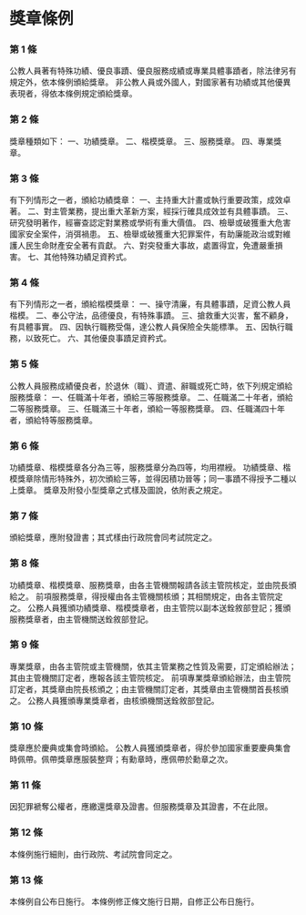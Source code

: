 # 獎章條例

### 第 1 條

公教人員著有特殊功績、優良事蹟、優良服務成績或專業具體事蹟者，除法律另有規定外，依本條例頒給獎章。
非公教人員或外國人，對國家著有功績或其他優異表現者，得依本條例規定頒給獎章。

### 第 2 條

獎章種類如下：
一、功績獎章。
二、楷模獎章。
三、服務獎章。
四、專業獎章。

### 第 3 條

有下列情形之一者，頒給功績獎章：
一、主持重大計畫或執行重要政策，成效卓著。
二、對主管業務，提出重大革新方案，經採行確具成效並有具體事蹟。
三、研究發明著作，經審查認定對業務或學術有重大價值。
四、檢舉或破獲重大危害國家安全案件，消弭禍患。
五、檢舉或破獲重大犯罪案件，有助廉能政治或對維護人民生命財產安全著有貢獻。
六、對突發重大事故，處置得宜，免遭嚴重損害。
七、其他特殊功績足資矜式。

### 第 4 條

有下列情形之一者，頒給楷模獎章：
一、操守清廉，有具體事蹟，足資公教人員楷模。
二、奉公守法，品德優良，有特殊事蹟。
三、搶救重大災害，奮不顧身，有具體事實。
四、因執行職務受傷，達公教人員保險全失能標準。
五、因執行職務，以致死亡。
六、其他優良事蹟足資矜式。

### 第 5 條

公教人員服務成績優良者，於退休（職）、資遣、辭職或死亡時，依下列規定頒給服務獎章：
一、任職滿十年者，頒給三等服務獎章。
二、任職滿二十年者，頒給二等服務獎章。
三、任職滿三十年者，頒給一等服務獎章。
四、任職滿四十年者，頒給特等服務獎章。

### 第 6 條

功績獎章、楷模獎章各分為三等，服務獎章分為四等，均用襟綬。
功績獎章、楷模獎章除情形特殊外，初次頒給三等，並得因積功晉等；同一事蹟不得授予二種以上獎章。
獎章及附發小型獎章之式樣及圖說，依附表之規定。

### 第 7 條

頒給獎章，應附發證書；其式樣由行政院會同考試院定之。

### 第 8 條

功績獎章、楷模獎章、服務獎章，由各主管機關報請各該主管院核定，並由院長頒給之。
前項服務獎章，得授權由各主管機關核頒；其相關規定，由各主管院定之。
公務人員獲頒功績獎章、楷模獎章者，由主管院以副本送銓敘部登記；獲頒服務獎章者，由主管機關送銓敘部登記。

### 第 9 條

專業獎章，由各主管院或主管機關，依其主管業務之性質及需要，訂定頒給辦法；其由主管機關訂定者，應報各該主管院核定。
前項專業獎章頒給辦法，由主管院訂定者，其獎章由院長核頒之；由主管機關訂定者，其獎章由主管機關首長核頒之。
公務人員獲頒專業獎章者，由核頒機關送銓敘部登記。

### 第 10 條

獎章應於慶典或集會時頒給。
公教人員獲頒獎章者，得於參加國家重要慶典集會時佩帶。佩帶獎章應服裝整齊；有勳章時，應佩帶於勳章之次。

### 第 11 條

因犯罪褫奪公權者，應繳還獎章及證書。但服務獎章及其證書，不在此限。

### 第 12 條

本條例施行細則，由行政院、考試院會同定之。

### 第 13 條

本條例自公布日施行。
本條例修正條文施行日期，自修正公布日施行。

